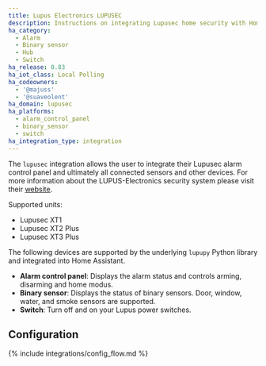 ```yaml
---
title: Lupus Electronics LUPUSEC
description: Instructions on integrating Lupusec home security with Home Assistant.
ha_category:
  - Alarm
  - Binary sensor
  - Hub
  - Switch
ha_release: 0.83
ha_iot_class: Local Polling
ha_codeowners:
  - '@majuss'
  - '@suaveolent'
ha_domain: lupusec
ha_platforms:
  - alarm_control_panel
  - binary_sensor
  - switch
ha_integration_type: integration
---
```


The `lupusec` integration allows the user to integrate their Lupusec alarm control panel and ultimately all connected sensors and other devices. For more information about the LUPUS-Electronics security system please visit their [website](https://www.lupus-electronics.de).

Supported units:

- Lupusec XT1
- Lupusec XT2 Plus
- Lupusec XT3 Plus

The following devices are supported by the underlying `lupupy` Python library and integrated into Home Assistant.

- **Alarm control panel**: Displays the alarm status and controls arming, disarming and home modus.
- **Binary sensor**: Displays the status of binary sensors. Door, window, water, and smoke sensors are supported.
- **Switch**: Turn off and on your Lupus power switches.

## Configuration

{% include integrations/config_flow.md %}

